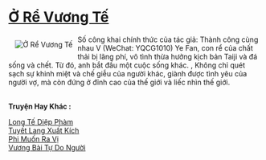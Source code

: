 <a href="https://truyentiki.com/o-re-vuong-te.33692/" title="Ở Rể Vương Tế"><h1>Ở Rể Vương Tế</h1></a><div style="display:table"><img align="right" style="float: left; padding: 10px;" src="https://truyentiki.com/a/img/str/src/33692.jpg" alt="Ở Rể Vương Tế">Số công khai chính thức của tác giả: Thành công cùng nhau V (WeChat: YQCG1010) Ye Fan, con rể của chất thải bị lãng phí, vô tình thừa hưởng kịch bản Taiji và đá sống và chết. Từ đó, anh bắt đầu một cuộc sống khác. , Không chỉ quét sạch sự khinh miệt và chế giễu của người khác, giành được tình yêu của người vợ, mà còn đứng ở đỉnh cao của thế giới và liếc nhìn thế giới.</div><p><br><b>Truyện Hay Khác :</b></p><a href="https://truyentiki.com/long-te-diep-pham.33691/" alt="Long Tế Diệp Phàm">Long Tế Diệp Phàm</a><br/><a href="https://github.com/nownovels/top500/tree/master/truyenhay/33609/" alt="Tuyết Lang Xuất Kích">Tuyết Lang Xuất Kích</a><br/><a href="https://github.com/nownovels/top500/tree/master/truyenhay/33861/" alt="Phi Muốn Ra Vị">Phi Muốn Ra Vị</a><br/><a href="https://github.com/nownovels/top500/tree/master/truyenhay/33604/" alt="Vương Bài Tự Do Người">Vương Bài Tự Do Người</a><br/>